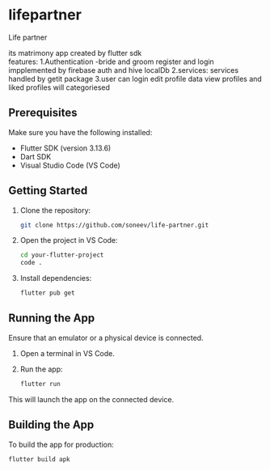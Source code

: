 # lifepartner

Life partner

its matrimony app created by flutter sdk  
features:
1.Authentication -bride and groom  register and login  impplemented by firebase auth and hive localDb
2.services: services handled by getit package 
3.user can login edit profile data view profiles and liked profiles will categoriesed


## Prerequisites

Make sure you have the following installed:

- Flutter SDK (version 3.13.6)
- Dart SDK
- Visual Studio Code (VS Code)

## Getting Started

1. Clone the repository:

    ```bash
    git clone https://github.com/soneev/life-partner.git
    ```

2. Open the project in VS Code:

    ```bash
    cd your-flutter-project
    code .
    ```

3. Install dependencies:

    ```bash
    flutter pub get
    ```

## Running the App

Ensure that an emulator or a physical device is connected.

1. Open a terminal in VS Code.

2. Run the app:

    ```bash
    flutter run
    ```

This will launch the app on the connected device.

## Building the App

To build the app for production:

```bash
flutter build apk
